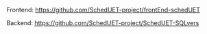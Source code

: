 Frontend: https://github.com/SchedUET-project/frontEnd-schedUET

Backend:  https://github.com/SchedUET-project/SchedUET-SQLvers
